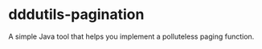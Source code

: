 dddutils-pagination
===================

A simple Java tool that helps you implement a polluteless paging function.
